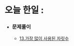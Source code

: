 # 오늘 한일 : 
  - ### 문제풀이
    - [13.가장 많이 사용된 자릿수](https://github.com/SeungMin2001/TIL/blob/main/CodingTest/13.%EA%B0%80%EC%9E%A5%20%EB%A7%8E%EC%9D%B4%20%EC%82%AC%EC%9A%A9%EB%90%9C%20%EC%9E%90%EB%A6%BF%EC%88%98.md) 
